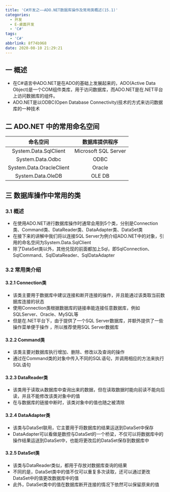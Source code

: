 ```yaml
---
title: 'C#开发之——ADO.NET数据库操作及常用类概述(15.1)'
categories:
  - 开发
  - E-桌面开发
  - 'C#'
tags:
  - 'C#'
abbrlink: 8f74b968
date: 2020-08-10 21:29:21
---
```

## 一 概述

* 在C#语言中ADO.NET是在ADO的基础上发展起来的，ADO(Active Data Object)是一个COM组件类库，用于访问数据库，而ADO.NET是在.NET平台上访问数据库的组件。
* ADO.NET是以ODBC(Open Database Connectivity)技术的方式来访问数据库的一种技术

<!--more-->

## 二  ADO.NET 中的常用命名空间 

|         命名空间         |    数据库提供程序    |
| :----------------------: | :------------------: |
|  System.Data.SqlClient   | Microsoft SQL Server |
|     System.Data.Odbc     |         ODBC         |
| System.Data.OracleClient |        Oracle        |
|    System.Data.OleDB     |        OLE DB        |

## 三 数据库操作中常用的类

### 3.1 概述

* 在使用ADO.NET进行数据库操作时通常会用到5个类，分别是Connection类、Command类、DataReader类、DataAdapter类、DataSet类
* 在接下来的讲解中我们将以连接SQL Server为例介绍ADO.NET中的对象，引用的命名空间为System.Data.SqlClient
* 除了DataSet类以外，其他兑现的前面都加上Sql，即SqlConnection、SqlCommand、SqlDataReader、SqlDataAdapter

### 3.2  常用类介绍

#### 3.2.1 Connection类

* 该类主要用于数据库中建议连接和断开连接的操作，并且能通过该类取当前数据库连接的状态
* 使用Connection类根据数据库的链接串能连接任意数据库，例如SQLServer、Oracle、MySQL等
* 但是在.NET平台下，由于提供了一个SQL Server数据库，并额外提供了一些操作菜单便于操作 ，所以推荐使用SQL Server数据库

#### 3.2.2 Command类

* 该类主要对数据库执行增加、删除、修改以及查询的操作
* 通过在Command类的对象中传入不同的SQL语句，并调用相应的方法来执行SQL语句

#### 3.2.3 DataReader类

* 该类用于读取从数据库中查询出来的数据，但在读取数据时能向前读不能向后读，并且不能修改该类对象中的值
* 在与数据库的链接中断时，该类对象中的值也随之被清除

#### 3.2.4 DataAdapter类

* 该类与DataSet联用，它主要用于将数据库的结果运送到DataSet中保存
* DataAdapter可以看做是数控与DataSet的一个桥梁，不仅可以将数据库中的操作结果运送到DataSet中，也能将更改后的DataSet保存到数据库中

#### 3.2.5 DataSet类

* 该类与DataReader类似，都用于存放对数据库查询的结果
* 不同的是，DataSet类中的值不仅可以重复多次读取，还可以通过更改DataSet中的值更改数据库中的值
* 此外，DataSet类中的值在数据库断开连接的情况下依然可以保留原来的值



